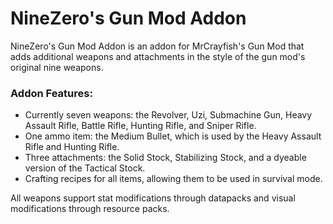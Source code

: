 # NineZero's Gun Mod Addon
NineZero's Gun Mod Addon is an addon for MrCrayfish's Gun Mod that adds additional weapons and attachments in the style of the gun mod's original nine weapons.


### Addon Features:
* Currently seven weapons: the Revolver, Uzi, Submachine Gun, Heavy Assault Rifle, Battle Rifle, Hunting Rifle, and Sniper Rifle.
* One ammo item: the Medium Bullet, which is used by the Heavy Assault Rifle and Hunting Rifle.
* Three attachments: the Solid Stock, Stabilizing Stock, and a dyeable version of the Tactical Stock.
* Crafting recipes for all items, allowing them to be used in survival mode.

All weapons support stat modifications through datapacks and visual modifications through resource packs.
